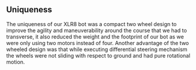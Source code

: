 ## Uniqueness


The uniqueness of our XLR8 bot was a compact two wheel design to improve the agility and maneuverability around the course that we had to transverse, it also reduced the weight and the footprint of our bot as we were only using two motors instead of four. Another advantage of the two wheeled design was that while executing differential steering mechanism the wheels were not sliding with respect to ground and had pure rotational motion.